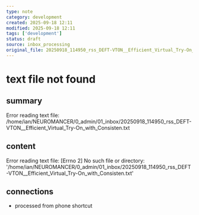```yaml
---
type: note
category: development
created: 2025-09-18 12:11
modified: 2025-09-18 12:11
tags: ['development']
status: draft
source: inbox_processing
original_file: 20250918_114950_rss_DEFT-VTON__Efficient_Virtual_Try-On_with_Consisten.txt
---
```


# text file not found

## summary
Error reading text file: /home/ian/NEUROMANCER/0_admin/01_inbox/20250918_114950_rss_DEFT-VTON__Efficient_Virtual_Try-On_with_Consisten.txt

## content
Error reading text file: [Errno 2] No such file or directory: '/home/ian/NEUROMANCER/0_admin/01_inbox/20250918_114950_rss_DEFT-VTON__Efficient_Virtual_Try-On_with_Consisten.txt'

## connections
- processed from phone shortcut
